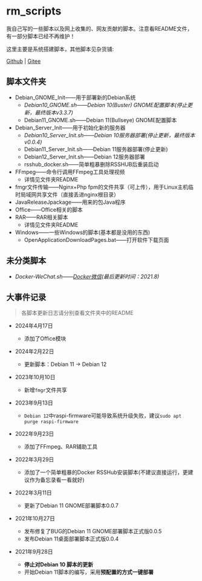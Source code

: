 # rm_scripts
我自己写的一些脚本以及网上收集的、网友贡献的脚本。注意看README文件，有一部分脚本已经不再维护！

这里主要是系统搭建脚本，其他脚本见杂货铺:

[Github](https://github.com/rmshadows/whatarethese)  |  [Gitee](https://gitee.com/rmshadows/shenmedongxi)

## 脚本文件夹

- Debian_GNOME_Init——用于部署新的Debian系统
  - *Debian10_GNOME.sh——Debian 10(Buster) GNOME配置脚本(停止更新，最终版本v3.3.7)*
  - Debian11_GNOME.sh——Debian 11(Bullseye) GNOME配置脚本
- Debian_Server_Init——用于初始化新的服务器
  - *Debian10_Server_Init.sh——Debian 10服务器部署(停止更新，最终版本v0.0.4)*
  - Debian11_Server_Init.sh——Debian 11服务器部署(停止更新)
  - Debian12_Server_Init.sh——Debian 12服务器部署
  - rsshub_docker.sh——简单粗暴删除RSSHUB后重装启动
- FFmpeg——命令行调用FFmpeg工具处理视频
  - 详情见文件夹README
- fmgr文件传输——Nginx+Php fpm的文件共享（可上传），用于Linux主机临时局域网共享文件（直接丢进nginx根目录）
- JavaReleaseJpackage——用来的包Java程序
- Office——Office相关的脚本
- RAR——RAR相关脚本
  - 详情见文件夹README
- Windows——一些Windows的脚本(基本都是没用的东西)
  - OpenApplicationDownloadPages.bat——打开软件下载页面

## 未分类脚本

- *Docker-WeChat.sh——[Docker微信](https://github.com/huan/docker-wechat)(最后更新时间：2021.8)*

## 大事件记录

>各脚本更新日志请分别查看文件夹中的README

- 2024年4月17日
  - 添加了Office模块

- 2024年2月22日
  - 更新脚本：Debian 11 -> Debian 12

- 2023年10月10日
  - 新增`fmgr`文件共享

- 2023年9月13日
  - `Debian 12`中raspi-firmware可能导致系统升级失败，建议`sudo apt purge raspi-firmware`

- 2022年9月23日
  - 添加了FFmpeg、RAR辅助工具
- 2022年3月29日
  - 添加了一个简单粗暴的Docker RSSHub安装脚本(不建议直接运行，更建议作为备忘录看一看就好)
- 2022年3月11日
  - 更新了Debian 11 GNOME部署脚本0.0.7
- 2021年10月27日
  - 发布修复了BUG的Debian 11 GNOME部署脚本正式版0.0.5
  - 发布Debian 11桌面部署脚本正式版0.0.4
- 2021年9月28日
  - **停止对Debian 10 脚本的更新**
  - 开始Debian 11脚本的编写，采用**预配置的方式一键部署**

